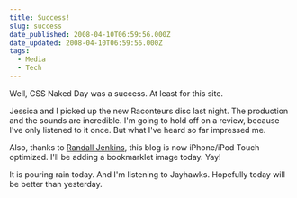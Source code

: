 ```yaml
---
title: Success!
slug: success
date_published: 2008-04-10T06:59:56.000Z
date_updated: 2008-04-10T06:59:56.000Z
tags:
  - Media
  - Tech
---
```


Well, CSS Naked Day was a success. At least for this site.

Jessica and I picked up the new Raconteurs disc last night. The production and the sounds are incredible. I'm going to hold off on a review, because I've only listened to it once. But what I've heard so far impressed me.

Also, thanks to [Randall Jenkins](http://randallpauljenkins.com/), this blog is now iPhone/iPod Touch optimized. I'll be adding a bookmarklet image today. Yay!

It is pouring rain today. And I'm listening to Jayhawks. Hopefully today will be better than yesterday.

